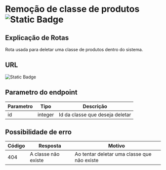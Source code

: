# Remoção de classe de produtos ![Static Badge](https://img.shields.io/badge/Rota_autenticada-49CC90)

## Explicação de Rotas

Rota usada para deletar uma classe de produtos dentro do sistema.

## URL

![Static Badge](https://img.shields.io/badge/DELETE-%2Fapi%2Fv1%2Fclasse__produto%2Fclasse/{id}-%23F93E3E)

## Parametro do endpoint

| Parametro | Tipo    | Descrição                       |
|-----------|---------|---------------------------------|
| id        | integer | Id da classe que deseja deletar |

## Possibilidade de erro

| Código | Resposta            | Motivo                                      |
|--------|---------------------|---------------------------------------------|
| 404    | A classe não existe | Ao tentar deletar uma classe que não existe |
